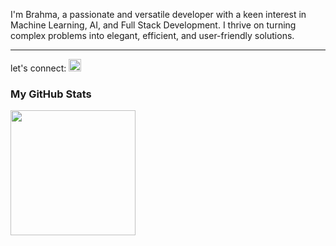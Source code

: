 
I'm Brahma, a passionate and versatile developer with a keen interest in Machine Learning, AI, and Full Stack Development. I thrive on turning complex problems into elegant, efficient, and user-friendly solutions.<br><hr>
let's connect:
<a href="https://twitter.com/Brahma_2005">
 <img  width=20px src="https://cdn.jsdelivr.net/gh/devicons/devicon/icons/twitter/twitter-original.svg" />
<a/>
 
### My GitHub Stats

<img width=200px src="https://github-readme-stats.vercel.app/api/top-langs/?username=BrahmaBorude&size_weight=0.5&count_weight=0.5"/>
<br/>
